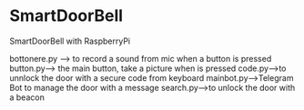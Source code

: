 # SmartDoorBell
SmartDoorBell with RaspberryPi


bottonere.py --> to record a sound from mic when a button is pressed
button.py--> the main button, take a picture when is pressed
code.py-->to unnlock the door with a secure code from keyboard
mainbot.py-->Telegram Bot to manage the door with a message
search.py-->to unlock the door with a beacon 

